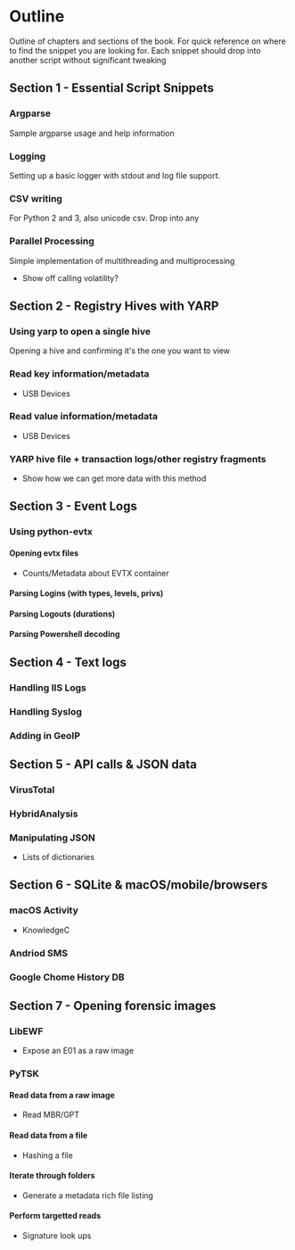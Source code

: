 # Outline

Outline of chapters and sections of the book. For quick reference
on where to find the snippet you are looking for. Each snippet
should drop into another script without significant tweaking

## Section 1 - Essential Script Snippets

### Argparse

Sample argparse usage and help information

### Logging

Setting up a basic logger with stdout and log file support.

### 

### CSV writing

For Python 2 and 3, also unicode csv. Drop into any

### Parallel Processing

Simple implementation of multithreading and multiprocessing

- Show off calling volatility?

## Section 2 - Registry Hives with YARP

### Using yarp to open a single hive

Opening a hive and confirming it's the one you want to view

### Read key information/metadata

- USB Devices

### Read value information/metadata

- USB Devices

### YARP hive file + transaction logs/other registry fragments

- Show how we can get more data with this method

## Section 3 - Event Logs

### Using python-evtx

#### Opening evtx files

- Counts/Metadata about EVTX container

#### Parsing Logins (with types, levels, privs)

#### Parsing Logouts (durations)

#### Parsing Powershell decoding

## Section 4 - Text logs

### Handling IIS Logs

### Handling Syslog

### Adding in GeoIP

## Section 5 - API calls & JSON data

### VirusTotal

### HybridAnalysis

### Manipulating JSON

- Lists of dictionaries

## Section 6 - SQLite & macOS/mobile/browsers

### macOS Activity

- KnowledgeC

### Andriod SMS

### Google Chome History DB

## Section 7 - Opening forensic images

### LibEWF

- Expose an E01 as a raw image

### PyTSK

#### Read data from a raw image

- Read MBR/GPT

#### Read data from a file

- Hashing a file

#### Iterate through folders

- Generate a metadata rich file listing

#### Perform targetted reads

- Signature look ups

